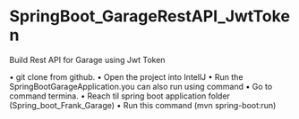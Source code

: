 # SpringBoot_GarageRestAPI_JwtToken
Build Rest API for Garage using Jwt Token


•	git clone from github.
•	Open the project into IntellJ 
•	Run the SpringBootGarageApplication.you can also run using command 
•	Go to command termina. 
•	Reach til spring boot application folder (Spring_boot_Frank_Garage)
•	Run this command (mvn spring-boot:run)

